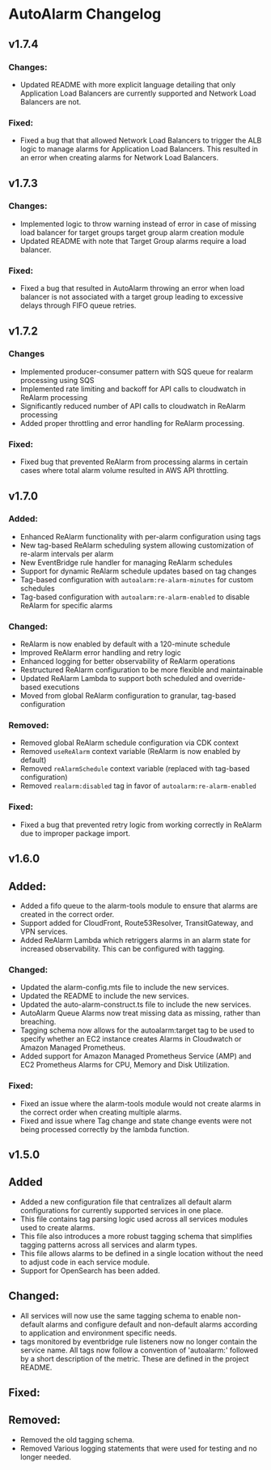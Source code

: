 # AutoAlarm Changelog

## v1.7.4
### Changes: 
- Updated README with more explicit language detailing that only Application Load Balancers are currently supported and Network Load Balancers are not.

### Fixed:
- Fixed a bug that that allowed Network Load Balancers to trigger the ALB logic to manage alarms for Application Load Balancers. This resulted in an error when creating alarms for Network Load Balancers.


## v1.7.3
### Changes: 
- Implemented logic to throw warning instead of error in case of missing load balancer for target groups target group alarm creation module
- Updated README with note that Target Group alarms require a load balancer.


### Fixed: 
- Fixed a bug that resulted in AutoAlarm throwing an error when load balancer is not associated with a target group leading to excessive delays through FIFO queue retries. 


## v1.7.2

### Changes
- Implemented producer-consumer pattern with SQS queue for realarm processing using SQS
- Implemented rate limiting and backoff for API calls to cloudwatch in ReAlarm processing
- Significantly reduced number of API calls to cloudwatch in ReAlarm processing
- Added proper throttling and error handling for ReAlarm processing. 

### Fixed: 
- Fixed bug that prevented ReAlarm from processing alarms in certain cases where total alarm volume resulted in AWS API throttling.


## v1.7.0

### Added:
- Enhanced ReAlarm functionality with per-alarm configuration using tags
- New tag-based ReAlarm scheduling system allowing customization of re-alarm intervals per alarm
- New EventBridge rule handler for managing ReAlarm schedules
- Support for dynamic ReAlarm schedule updates based on tag changes
- Tag-based configuration with `autoalarm:re-alarm-minutes` for custom schedules
- Tag-based configuration with `autoalarm:re-alarm-enabled` to disable ReAlarm for specific alarms

### Changed:
- ReAlarm is now enabled by default with a 120-minute schedule
- Improved ReAlarm error handling and retry logic
- Enhanced logging for better observability of ReAlarm operations
- Restructured ReAlarm configuration to be more flexible and maintainable
- Updated ReAlarm Lambda to support both scheduled and override-based executions
- Moved from global ReAlarm configuration to granular, tag-based configuration

### Removed:
- Removed global ReAlarm schedule configuration via CDK context
- Removed `useReAlarm` context variable (ReAlarm is now enabled by default)
- Removed `reAlarmSchedule` context variable (replaced with tag-based configuration)
- Removed `realarm:disabled` tag in favor of `autoalarm:re-alarm-enabled`

### Fixed:
- Fixed a bug that prevented retry logic from working correctly in ReAlarm due to improper package import. 


## v1.6.0

## Added:

-   Added a fifo queue to the alarm-tools module to ensure that alarms are created in the correct order.
-   Support added for CloudFront, Route53Resolver, TransitGateway, and VPN services.
-   Added ReAlarm Lambda which retriggers alarms in an alarm state for increased observability. This can be configured with tagging.

### Changed:

-   Updated the alarm-config.mts file to include the new services.
-   Updated the README to include the new services.
-   Updated the auto-alarm-construct.ts file to include the new services.
-   AutoAlarm Queue Alarms now treat missing data as missing, rather than breaching.
-   Tagging schema now allows for the autoalarm:target tag to be used to specify whether an EC2 instance creates Alarms in Cloudwatch or Amazon Managed Prometheus.
-   Added support for Amazon Managed Prometheus Service (AMP) and EC2 Prometheus Alarms for CPU, Memory and Disk Utilization.

### Fixed:

-   Fixed an issue where the alarm-tools module would not create alarms in the correct order when creating multiple alarms.
-   Fixed and issue where Tag change and state change events were not being processed correctly by the lambda function.

## v1.5.0

## Added

-   Added a new configuration file that centralizes all default alarm configurations for currently supported services in
    one place.
-   This file contains tag parsing logic used across all services modules used to create alarms.
-   This file also introduces a more robust tagging schema that simplifies tagging patterns across all services and alarm types.
-   This file allows alarms to be defined in a single location without the need to adjust code in each service module.
-   Support for OpenSearch has been added.

## Changed:

-   All services will now use the same tagging schema to enable non-default alarms and configure default and non-default
    alarms according to application and environment specific needs.
-   tags monitored by eventbridge rule listeners now no longer contain the service name. All tags now follow a convention
    of 'autoalarm:' followed by a short description of the metric. These are defined in the project README.

## Fixed:

## Removed:

-   Removed the old tagging schema.
-   Removed Various logging statements that were used for testing and no longer needed.




